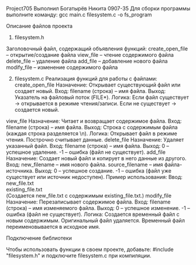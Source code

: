 Project705
Выполнил Богатырёв Никита 0907-35
Для сборки программы выполните команду:
gcc main.c filesystem.c -o fs_program

Описание файлов проекта
1. filesystem.h

Заголовочный файл, содержащий объявления функций:
    create_open_file – открытие/создание файла
    view_file – чтение содержимого файла
    delete_file – удаление файла
    add_file – добавление нового файла
    modify_file – изменение содержимого файла
    
2. filesystem.c
Реализация функций для работы с файлами:
create_open_file
    Назначение: Открывает существующий файл или создает новый.
    Вход: filename (строка) – имя файла.
    Выход: Указатель на файловый поток (FILE*).
    Логика:
        Если файл существует → открывается в режиме чтения/записи.
        Если не существует → создается новый.

view_file
    Назначение: Читает и возвращает содержимое файла.
    Вход: filename (строка) – имя файла.
    Выход: Строка с содержимым файла (каждая строка разделяется \n).
    Логика:
        Открывает файл в режиме чтения.
        Построчно считывает данные.
delete_file
    Назначение: Удаляет указанный файл.
    Вход: filename (строка) – имя файла.
    Выход:
        0 – успешное удаление.
        -1 – ошибка (файл не существует).
add_file
    Назначение: Создает новый файл и копирует в него данные из другого.
    Вход:
        new_filename – имя нового файла.
        source_filename – имя файла-источника.
    Выход:
        0 – успешное создание.
        -1 – ошибка (файл уже существует или источник недоступен).
    Пример использования:
    Ввод:  
    new_file.txt  
    existing_file.txt  
    (Создается new_file.txt с содержимым existing_file.txt.)
modify_file
    Назначение: Перезаписывает содержимое файла.
    Вход: filename (строка) – имя изменяемого файла.
    Выход:
        0 – успешное изменение.
        -1 – ошибка (файл не существует).
    Логика:
        Создается временный файл с новым содержимым.
        Оригинальный файл удаляется.
        Временный файл переименовывается в исходное имя.
        
Подключение библиотеки

Чтобы использовать функции в своем проекте, добавьте:
#include "filesystem.h" и подключите filesystem.c при компиляции.
